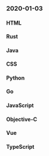 ### 2020-01-03

#### HTML

#### Rust

#### Java

#### CSS

#### Python

#### Go

#### JavaScript

#### Objective-C

#### Vue

#### TypeScript
